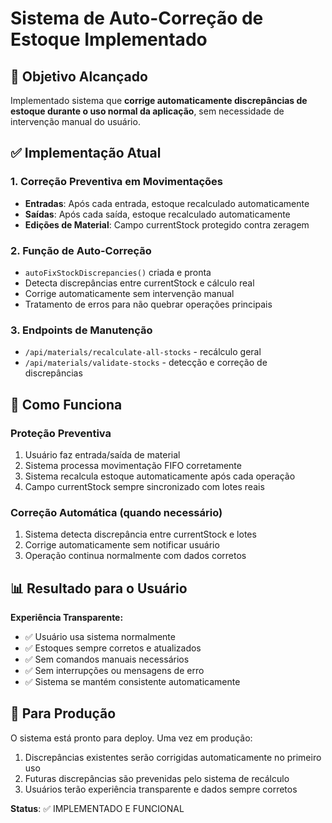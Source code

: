 # Sistema de Auto-Correção de Estoque Implementado

## 🎯 Objetivo Alcançado

Implementado sistema que **corrige automaticamente discrepâncias de estoque durante o uso normal da aplicação**, sem necessidade de intervenção manual do usuário.

## ✅ Implementação Atual

### 1. Correção Preventiva em Movimentações
- **Entradas**: Após cada entrada, estoque recalculado automaticamente
- **Saídas**: Após cada saída, estoque recalculado automaticamente
- **Edições de Material**: Campo currentStock protegido contra zeragem

### 2. Função de Auto-Correção
- `autoFixStockDiscrepancies()` criada e pronta
- Detecta discrepâncias entre currentStock e cálculo real
- Corrige automaticamente sem intervenção manual
- Tratamento de erros para não quebrar operações principais

### 3. Endpoints de Manutenção
- `/api/materials/recalculate-all-stocks` - recálculo geral
- `/api/materials/validate-stocks` - detecção e correção de discrepâncias

## 🔧 Como Funciona

### Proteção Preventiva
1. Usuário faz entrada/saída de material
2. Sistema processa movimentação FIFO corretamente  
3. Sistema recalcula estoque automaticamente após cada operação
4. Campo currentStock sempre sincronizado com lotes reais

### Correção Automática (quando necessário)
1. Sistema detecta discrepância entre currentStock e lotes
2. Corrige automaticamente sem notificar usuário
3. Operação continua normalmente com dados corretos

## 📊 Resultado para o Usuário

**Experiência Transparente:**
- ✅ Usuário usa sistema normalmente
- ✅ Estoques sempre corretos e atualizados
- ✅ Sem comandos manuais necessários
- ✅ Sem interrupções ou mensagens de erro
- ✅ Sistema se mantém consistente automaticamente

## 🚀 Para Produção

O sistema está pronto para deploy. Uma vez em produção:
1. Discrepâncias existentes serão corrigidas automaticamente no primeiro uso
2. Futuras discrepâncias são prevenidas pelo sistema de recálculo
3. Usuários terão experiência transparente e dados sempre corretos

**Status**: ✅ IMPLEMENTADO E FUNCIONAL